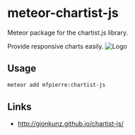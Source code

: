 meteor-chartist-js
==================

Meteor package for the chartist.js library.

Provide responsive charts easily.
![Logo](https://camo.githubusercontent.com/94945a321590fdcacb037179ac5ac45795b919dc/68747470733a2f2f7261772e6769746875622e636f6d2f67696f6e6b756e7a2f63686172746973742d6a732f646576656c6f702f736974652f696d616765732f63686172746973742d6775792e676966)


## Usage
```bash
meteor add mfpierre:chartist-js
```

## Links
* http://gionkunz.github.io/chartist-js/
